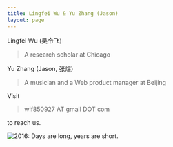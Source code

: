```yaml
---
title: Lingfei Wu & Yu Zhang (Jason)
layout: page
---
```


Lingfei Wu (吴令飞) 

> A research scholar at Chicago

Yu Zhang (Jason, 张煜) 

> A musician and a Web product manager at Beijing

Visit

> wlf850927 AT gmail DOT com

to reach us.

![2016: Days are long, years are short.](http://lingfeiwu.github.io/project/examples/img/two.jpg)